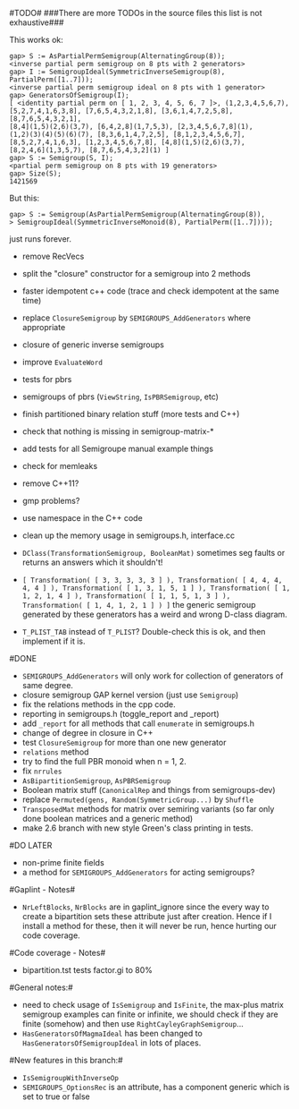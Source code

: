 #TODO#
###There are more TODOs in the source files this list is not exhaustive###

This works ok:

    gap> S := AsPartialPermSemigroup(AlternatingGroup(8));  
    <inverse partial perm semigroup on 8 pts with 2 generators>
    gap> I := SemigroupIdeal(SymmetricInverseSemigroup(8), PartialPerm([1..7]));
    <inverse partial perm semigroup ideal on 8 pts with 1 generator>
    gap> GeneratorsOfSemigroup(I);
    [ <identity partial perm on [ 1, 2, 3, 4, 5, 6, 7 ]>, (1,2,3,4,5,6,7),
    [5,2,7,4,1,6,3,8], [7,6,5,4,3,2,1,8], [3,6,1,4,7,2,5,8], [8,7,6,5,4,3,2,1],
    [8,4](1,5)(2,6)(3,7), [6,4,2,8](1,7,5,3), [2,3,4,5,6,7,8](1),
    (1,2)(3)(4)(5)(6)(7), [8,3,6,1,4,7,2,5], [8,1,2,3,4,5,6,7],
    [8,5,2,7,4,1,6,3], [1,2,3,4,5,6,7,8], [4,8](1,5)(2,6)(3,7),
    [8,2,4,6](1,3,5,7), [8,7,6,5,4,3,2](1) ]
    gap> S := Semigroup(S, I);
    <partial perm semigroup on 8 pts with 19 generators>
    gap> Size(S);
    1421569
 
But this:

    gap> S := Semigroup(AsPartialPermSemigroup(AlternatingGroup(8)),
    > SemigroupIdeal(SymmetricInverseMonoid(8), PartialPerm([1..7])));
    
just runs forever.

* remove RecVecs
* split the "closure" constructor for a semigroup into 2 methods
* faster idempotent c++ code (trace and check idempotent at the same time)
* replace `ClosureSemigroup` by `SEMIGROUPS_AddGenerators` where appropriate
* closure of generic inverse semigroups
* improve `EvaluateWord`
* tests for pbrs 
* semigroups of pbrs (`ViewString`, `IsPBRSemigroup`, etc)
* finish partitioned binary relation stuff (more tests and C++)
* check that nothing is missing in semigroup-matrix-*
* add tests for all Semigroupe manual example things
* check for memleaks
* remove C++11?
* gmp problems?
* use namespace in the C++ code
* clean up the memory usage in semigroups.h, interface.cc

* `DClass(TransformationSemigroup, BooleanMat)` sometimes seg faults or returns an answers which it shouldn't!


* `[ Transformation( [ 3, 3, 3, 3, 3 ] ), Transformation( [ 4, 4, 4, 4, 4 ] ),
  Transformation( [ 1, 3, 1, 5, 1 ] ), Transformation( [ 1, 1, 2, 1, 4 ] ),
  Transformation( [ 1, 1, 5, 1, 3 ] ), Transformation( [ 1, 4, 1, 2, 1 ] ) ]`
  the generic semigroup generated by these generators has a weird and wrong
  D-class diagram. 
* `T_PLIST_TAB` instead of `T_PLIST`? Double-check this is ok, and then implement if it is.

#DONE
* `SEMIGROUPS_AddGenerators` will only work for collection of generators of same degree.
* closure semigroup GAP kernel version (just use `Semigroup`)
* fix the relations methods in the cpp code.
* reporting in semigroups.h (toggle_report and _report)
* add `_report` for all methods that call `enumerate` in semigroups.h
* change of degree in closure in C++
* test `ClosureSemigroup` for more than one new generator
* `relations` method
* try to find the full PBR monoid when n = 1, 2. 
* fix `nrrules`
* `AsBipartitionSemigroup`, `AsPBRSemigroup`
* Boolean matrix stuff (`CanonicalRep` and things from semigroups-dev)
* replace `Permuted(gens, Random(SymmetricGroup...)` by `Shuffle`
* `TransposedMat` methods for matrix over semiring variants (so far only done boolean matrices and a generic method)
* make 2.6 branch with new style Green's class printing in tests.

#DO LATER
* non-prime finite fields
* a method for `SEMIGROUPS_AddGenerators` for acting semigroups?

#Gaplint - Notes#

* `NrLeftBlocks`, `NrBlocks` are in gaplint_ignore since the every way to create 
  a bipartition sets these attribute just after creation. Hence if I install a
  method for these, then it will never be run, hence hurting our code coverage. 

#Code coverage - Notes#

* bipartition.tst tests factor.gi to 80%

#General notes:#

* need to check usage of `IsSemigroup` and `IsFinite`, the max-plus matrix
  semigroup examples can finite or infinite, we should check if they are finite
  (somehow) and then use `RightCayleyGraphSemigroup`...
* `HasGeneratorsOfMagmaIdeal` has been changed to `HasGeneratorsOfSemigroupIdeal`
  in lots of places.

#New features in this branch:#

* `IsSemigroupWithInverseOp` 
* `SEMIGROUPS_OptionsRec` is an attribute, has a component generic which is set to
  true or false
